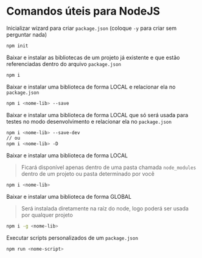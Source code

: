 # Comandos úteis para NodeJS

Inicializar wizard para criar `package.json` (coloque `-y` para criar sem perguntar
nada)

```bash
npm init
```

Baixar e instalar as bibliotecas de um projeto já existente e que estão
referenciadas dentro do arquivo `package.json`

```bash
npm i
```

Baixar e instalar uma biblioteca de forma LOCAL e relacionar ela no `package.json`

```bash
npm i <nome-lib> --save
```

Baixar e instalar uma biblioteca de forma LOCAL que só será usada para testes no
   modo desenvolvimento e relacionar ela no `package.json`

```bash
npm i <nome-lib> --save-dev
// ou
npm i <nome-lib> -D
```

Baixar e instalar uma biblioteca de forma LOCAL
  > Ficará disponível apenas dentro de uma pasta chamada `node_modules` dentro de
         um projeto ou pasta determinado por você

```bash
npm i <nome-lib>
```

Baixar e instalar uma biblioteca de forma GLOBAL
  > Será instalada diretamente na raíz do node, logo poderá ser usada por qualquer
          projeto

```bash
npm i -g <nome-lib>
```

Executar scripts personalizados de um `package.json`

```bash
npm run <nome-script>
```
